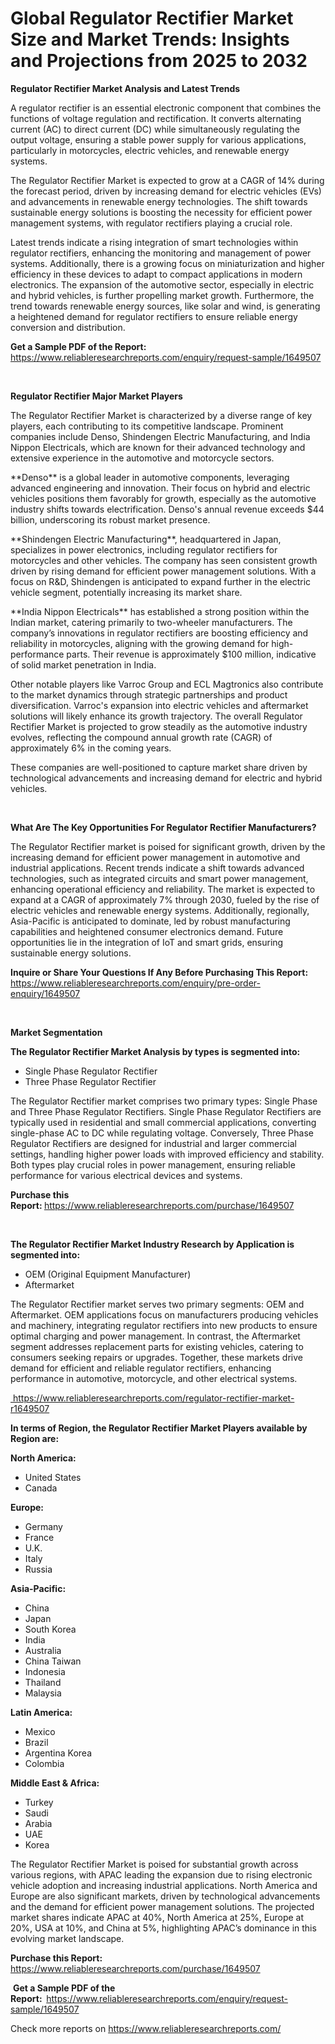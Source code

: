 <p><h1>Global Regulator Rectifier Market Size and Market Trends: Insights and Projections from 2025 to 2032</h1></p><p><strong>Regulator Rectifier Market Analysis and Latest Trends</strong></p>
<p><p>A regulator rectifier is an essential electronic component that combines the functions of voltage regulation and rectification. It converts alternating current (AC) to direct current (DC) while simultaneously regulating the output voltage, ensuring a stable power supply for various applications, particularly in motorcycles, electric vehicles, and renewable energy systems. </p><p>The Regulator Rectifier Market is expected to grow at a CAGR of 14% during the forecast period, driven by increasing demand for electric vehicles (EVs) and advancements in renewable energy technologies. The shift towards sustainable energy solutions is boosting the necessity for efficient power management systems, with regulator rectifiers playing a crucial role. </p><p>Latest trends indicate a rising integration of smart technologies within regulator rectifiers, enhancing the monitoring and management of power systems. Additionally, there is a growing focus on miniaturization and higher efficiency in these devices to adapt to compact applications in modern electronics. The expansion of the automotive sector, especially in electric and hybrid vehicles, is further propelling market growth. Furthermore, the trend towards renewable energy sources, like solar and wind, is generating a heightened demand for regulator rectifiers to ensure reliable energy conversion and distribution.</p></p>
<p><strong>Get a Sample PDF of the Report:&nbsp;</strong> <a href="https://www.reliableresearchreports.com/enquiry/request-sample/1649507?utm_campaign=1674&utm_medium=2&utm_source=Github&utm_content=ia&utm_term=10022025&utm_id=regulator-rectifier">https://www.reliableresearchreports.com/enquiry/request-sample/1649507</a></p>
<p>&nbsp;</p>
<p><strong>Regulator Rectifier Major Market Players</strong></p>
<p><p>The Regulator Rectifier Market is characterized by a diverse range of key players, each contributing to its competitive landscape. Prominent companies include Denso, Shindengen Electric Manufacturing, and India Nippon Electricals, which are known for their advanced technology and extensive experience in the automotive and motorcycle sectors.</p><p>**Denso** is a global leader in automotive components, leveraging advanced engineering and innovation. Their focus on hybrid and electric vehicles positions them favorably for growth, especially as the automotive industry shifts towards electrification. Denso's annual revenue exceeds $44 billion, underscoring its robust market presence.</p><p>**Shindengen Electric Manufacturing**, headquartered in Japan, specializes in power electronics, including regulator rectifiers for motorcycles and other vehicles. The company has seen consistent growth driven by rising demand for efficient power management solutions. With a focus on R&D, Shindengen is anticipated to expand further in the electric vehicle segment, potentially increasing its market share.</p><p>**India Nippon Electricals** has established a strong position within the Indian market, catering primarily to two-wheeler manufacturers. The company’s innovations in regulator rectifiers are boosting efficiency and reliability in motorcycles, aligning with the growing demand for high-performance parts. Their revenue is approximately $100 million, indicative of solid market penetration in India.</p><p>Other notable players like Varroc Group and ECL Magtronics also contribute to the market dynamics through strategic partnerships and product diversification. Varroc's expansion into electric vehicles and aftermarket solutions will likely enhance its growth trajectory. The overall Regulator Rectifier Market is projected to grow steadily as the automotive industry evolves, reflecting the compound annual growth rate (CAGR) of approximately 6% in the coming years.</p><p>These companies are well-positioned to capture market share driven by technological advancements and increasing demand for electric and hybrid vehicles.</p></p>
<p>&nbsp;</p>
<p><strong>What Are The Key Opportunities For Regulator Rectifier Manufacturers?</strong></p>
<p><p>The Regulator Rectifier market is poised for significant growth, driven by the increasing demand for efficient power management in automotive and industrial applications. Recent trends indicate a shift towards advanced technologies, such as integrated circuits and smart power management, enhancing operational efficiency and reliability. The market is expected to expand at a CAGR of approximately 7% through 2030, fueled by the rise of electric vehicles and renewable energy systems. Additionally, regionally, Asia-Pacific is anticipated to dominate, led by robust manufacturing capabilities and heightened consumer electronics demand. Future opportunities lie in the integration of IoT and smart grids, ensuring sustainable energy solutions.</p></p>
<p><strong>Inquire or Share Your Questions If Any Before Purchasing This Report:</strong> <a href="https://www.reliableresearchreports.com/enquiry/pre-order-enquiry/1649507?utm_campaign=1674&utm_medium=2&utm_source=Github&utm_content=ia&utm_term=10022025&utm_id=regulator-rectifier">https://www.reliableresearchreports.com/enquiry/pre-order-enquiry/1649507</a></p>
<p>&nbsp;</p>
<p><strong>Market Segmentation</strong></p>
<p><strong>The Regulator Rectifier Market Analysis by types is segmented into:</strong></p>
<p><ul><li>Single Phase Regulator Rectifier</li><li>Three Phase Regulator Rectifier</li></ul></p>
<p><p>The Regulator Rectifier market comprises two primary types: Single Phase and Three Phase Regulator Rectifiers. Single Phase Regulator Rectifiers are typically used in residential and small commercial applications, converting single-phase AC to DC while regulating voltage. Conversely, Three Phase Regulator Rectifiers are designed for industrial and larger commercial settings, handling higher power loads with improved efficiency and stability. Both types play crucial roles in power management, ensuring reliable performance for various electrical devices and systems.</p></p>
<p><strong>Purchase this Report:&nbsp;</strong><a href="https://www.reliableresearchreports.com/purchase/1649507?utm_campaign=1674&utm_medium=2&utm_source=Github&utm_content=ia&utm_term=10022025&utm_id=regulator-rectifier">https://www.reliableresearchreports.com/purchase/1649507</a></p>
<p>&nbsp;</p>
<p><strong>The Regulator Rectifier Market Industry Research by Application is segmented into:</strong></p>
<p><ul><li>OEM (Original Equipment Manufacturer)</li><li>Aftermarket</li></ul></p>
<p><p>The Regulator Rectifier market serves two primary segments: OEM and Aftermarket. OEM applications focus on manufacturers producing vehicles and machinery, integrating regulator rectifiers into new products to ensure optimal charging and power management. In contrast, the Aftermarket segment addresses replacement parts for existing vehicles, catering to consumers seeking repairs or upgrades. Together, these markets drive demand for efficient and reliable regulator rectifiers, enhancing performance in automotive, motorcycle, and other electrical systems.</p></p>
<p><a href="https://www.reliableresearchreports.com/regulator-rectifier-market-r1649507?utm_campaign=1674&utm_medium=2&utm_source=Github&utm_content=ia&utm_term=10022025&utm_id=regulator-rectifier">&nbsp;https://www.reliableresearchreports.com/regulator-rectifier-market-r1649507</a></p>
<p><strong>In terms of Region, the Regulator Rectifier Market Players available by Region are:</strong></p>
<p>
    <p> <strong> North America: </strong>
        <ul>
            <li>United States</li>
            <li>Canada</li>
        </ul>
        </p> 
    <p> <strong> Europe: </strong>
        <ul>
            <li>Germany</li>
            <li>France</li>
            <li>U.K.</li>
            <li>Italy</li>
            <li>Russia</li>
        </ul>
        </p> 
    <p> <strong> Asia-Pacific: </strong>
        <ul>
            <li>China</li>
            <li>Japan</li>
            <li>South Korea</li>
            <li>India</li>
            <li>Australia</li>
            <li>China Taiwan</li>
            <li>Indonesia</li>
            <li>Thailand</li>
            <li>Malaysia</li>
        </ul>
        </p> 
    <p> <strong> Latin America: </strong>
        <ul>
            <li>Mexico</li>
            <li>Brazil</li>
            <li>Argentina Korea</li>
            <li>Colombia</li>
        </ul>
        </p> 
    <p> <strong> Middle East & Africa: </strong>
        <ul>
            <li>Turkey</li>
            <li>Saudi</li>
            <li>Arabia</li>
            <li>UAE</li>
            <li>Korea</li>
        </ul>
    </p>
    </p>
<p><p>The Regulator Rectifier Market is poised for substantial growth across various regions, with APAC leading the expansion due to rising electronic vehicle adoption and increasing industrial applications. North America and Europe are also significant markets, driven by technological advancements and the demand for efficient power management solutions. The projected market shares indicate APAC at 40%, North America at 25%, Europe at 20%, USA at 10%, and China at 5%, highlighting APAC’s dominance in this evolving market landscape.</p></p>
<p><strong>Purchase this Report: </strong><a href="https://www.reliableresearchreports.com/purchase/1649507?utm_campaign=1674&utm_medium=2&utm_source=Github&utm_content=ia&utm_term=10022025&utm_id=regulator-rectifier">https://www.reliableresearchreports.com/purchase/1649507</a></p>
<p>&nbsp;<strong>Get a Sample PDF of the Report:&nbsp;&nbsp;</strong><a href="https://www.reliableresearchreports.com/enquiry/request-sample/1649507?utm_campaign=1674&utm_medium=2&utm_source=Github&utm_content=ia&utm_term=10022025&utm_id=regulator-rectifier">https://www.reliableresearchreports.com/enquiry/request-sample/1649507</a></p>
<p><strong></strong></p>
<p>Check more reports on <a href="https://www.reliableresearchreports.com/?utm_campaign=1674&utm_medium=2&utm_source=Github&utm_content=ia&utm_term=10022025&utm_id=regulator-rectifier">https://www.reliableresearchreports.com/</a></p>